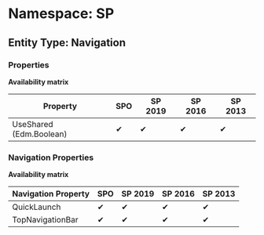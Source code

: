 # Namespace: SP
## Entity Type: Navigation

### Properties

**Availability matrix**

Property | SPO | SP 2019 | SP 2016 | SP 2013
----------|-----|---------|---------|--------
UseShared (Edm.Boolean) | ✔ | ✔ | ✔ | ✔

### Navigation Properties

**Availability matrix**

Navigation Property | SPO | SP 2019 | SP 2016 | SP 2013
----------|-----|---------|---------|--------
QuickLaunch | ✔ | ✔ | ✔ | ✔
TopNavigationBar | ✔ | ✔ | ✔ | ✔
